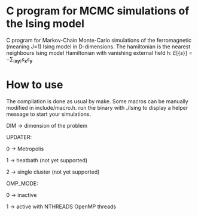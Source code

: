 # C program for MCMC simulations of the Ising model
C program for Markov-Chain Monte-Carlo simulations of the ferromagnetic (meaning J=1) Ising model in D-dimensions. The hamiltonian is
the nearest neighbours Ising model Hamiltonian with vanishing external field h: 
$E[\{s\}]=-\sum_{\langle \textbf{x} \textbf{y}\rangle}s_{\textbf{x}} s_{\textbf{y}}$

# How to use
The compilation is done as usual by make. Some macros can be manually modified in include/macro.h. 
run the binary with ./Ising to display a helper message to start your simulations.

DIM $\rightarrow$ dimension of the problem 

UPDATER:

0 $\rightarrow$ Metropolis

1 $\rightarrow$ heatbath (not yet supported)

2 $\rightarrow$ single cluster (not yet supported)

OMP_MODE:

0 $\rightarrow$ inactive

1 $\rightarrow$ active with NTHREADS OpenMP threads
